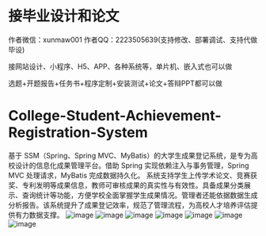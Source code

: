 # 接毕业设计和论文
作者微信：xunmaw001  作者QQ：2223505639(支持修改、部署调试、支持代做毕设)

接网站设计、小程序、H5、APP、各种系统等，单片机、嵌入式也可以做

选题+开题报告+任务书+程序定制+安装测试+论文+答辩PPT都可以做
# College-Student-Achievement-Registration-System
基于 SSM（Spring、Spring MVC、MyBatis）的大学生成果登记系统，是专为高校设计的信息化成果管理平台。借助 Spring 实现依赖注入与事务管理，Spring MVC 处理请求，MyBatis 完成数据持久化。  系统支持学生上传学术论文、竞赛获奖、专利发明等成果信息，教师可审核成果的真实性与有效性。具备成果分类展示、查询统计等功能，方便学校全面掌握学生成果情况。管理者还能依据数据生成分析报告。该系统提升了成果登记效率，规范了管理流程，为高校人才培养评估提供有力数据支撑。 
![image](https://github.com/user-attachments/assets/b35e9d9e-50ee-4da1-af6a-a6a846473bbe)
![image](https://github.com/user-attachments/assets/4de07ef3-9ad6-416a-81ad-3a189809392b)
![image](https://github.com/user-attachments/assets/af18fffe-cb5b-491e-b5dc-e2cb1b89f3d4)
![image](https://github.com/user-attachments/assets/698e36ac-4adc-444c-a610-d1f7a5e5ee95)
![image](https://github.com/user-attachments/assets/f52130e8-1037-42d6-b5b5-99497c71bc26)
![image](https://github.com/user-attachments/assets/e84545a8-09d2-410c-9486-fbda24121605)
![image](https://github.com/user-attachments/assets/ecd8e16b-9198-4027-8f0a-6ac1757ea9fd)
